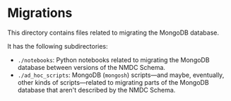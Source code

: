 # Migrations

This directory contains files related to migrating the MongoDB database.

It has the following subdirectories:

- `./notebooks`: Python notebooks related to migrating the MongoDB database between versions of the NMDC Schema.
- `./ad_hoc_scripts`: MongoDB (`mongosh`) scripts—and maybe, eventually, other kinds of scripts—related to migrating parts of the MongoDB database that aren't described by the NMDC Schema.
